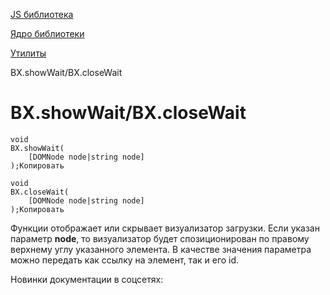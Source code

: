 [JS библиотека](/api_help/js_lib/index.php)

[Ядро библиотеки](/api_help/js_lib/kernel/index.php)

[Утилиты](/api_help/js_lib/kernel/utilits/index.php)

BX.showWait/BX.closeWait

BX.showWait/BX.closeWait
========================

```
void
BX.showWait(
	[DOMNode node|string node]
);Копировать
```

```
void
BX.closeWait(
	[DOMNode node|string node]
);Копировать
```

Функции отображает или скрывает визуализатор загрузки. Если указан параметр **node**, то визуализатор будет спозиционирован по правому верхнему углу указанного элемента. В качестве значения параметра можно передать как ссылку на элемент, так и его id.

Новинки документации в соцсетях: